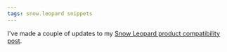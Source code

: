 ```yaml
---
tags: snow.leopard snippets
---
```


I've made a couple of updates to my [Snow Leopard product compatibility post](/blog/snow-leopard-product-compatibility).
